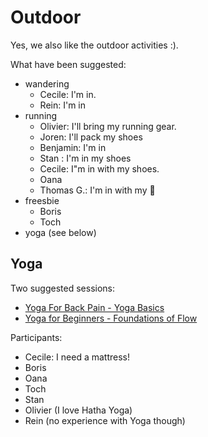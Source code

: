 # Outdoor

Yes, we also like the outdoor activities :).

What have been suggested:

* wandering
  * Cecile: I'm in.
  * Rein: I'm in
* running
  * Olivier: I'll bring my running gear.
  * Joren: I'll pack my shoes
  * Benjamin: I'm in
  * Stan : I'm in my shoes
  * Cecile: I"m in with my shoes.
  * Oana
  * Thomas G.: I'm in with my :athletic_shoe:
* freesbie
  * Boris
  * Toch
* yoga (see below)

## Yoga

Two suggested sessions:

* [Yoga For Back Pain - Yoga Basics](https://youtu.be/phuS5VLQy8c)
* [Yoga for Beginners - Foundations of Flow](https://youtu.be/1p-ayBIRRHs)

Participants:

* Cecile: I need a mattress!
* Boris
* Oana
* Toch
* Stan
* Olivier (I love Hatha Yoga)
* Rein (no experience with Yoga though)
